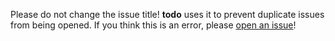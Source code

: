 Please do not change the issue title! **todo** uses it to prevent duplicate issues from being opened. If you think this is an error, please [open an issue](https://github.com/jasonetco/todo)!